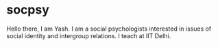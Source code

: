 # socpsy

Hello there, I am Yash. I am a social psychologists interested in issues of social identity and intergroup relations. I teach at IIT Delhi. 
